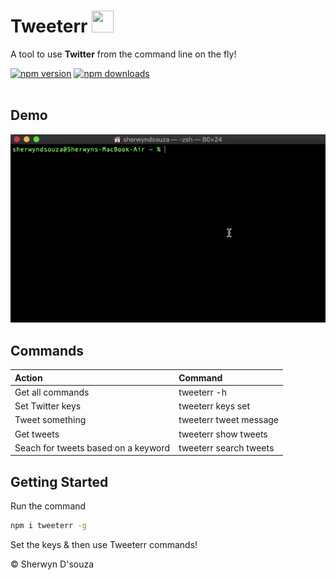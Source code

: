 # Tweeterr <img src="https://cdn4.iconfinder.com/data/icons/social-media-icons-the-circle-set/48/twitter_circle-512.png" height="35px" width="35px"/>

A tool to use <b>Twitter</b> from the command line on the fly!

[![npm version](http://img.shields.io/npm/v/tweeterr.svg?style=flat)](https://npmjs.org/package/tweeterr "View this project on npm")
[![npm downloads](https://img.shields.io/npm/dm/tweeterr.svg)](https://npmjs.org/package/tweeterr "View this project on npm")<br></br>

## Demo

![](assets/demo.gif)

## Commands

| Action               | Command                            
| :------------------- | :-----------------------------------
| Get all commands     | tweeterr -h                                 
| Set Twitter keys     | tweeterr keys set      
| Tweet something      | tweeterr tweet message                                  
| Get tweets           | tweeterr show tweets                          
| Seach for tweets based on a keyword         | tweeterr search tweets         

## Getting Started

Run the command
```bash
npm i tweeterr -g
```

Set the keys & then use Tweeterr commands!

&copy; Sherwyn D'souza
